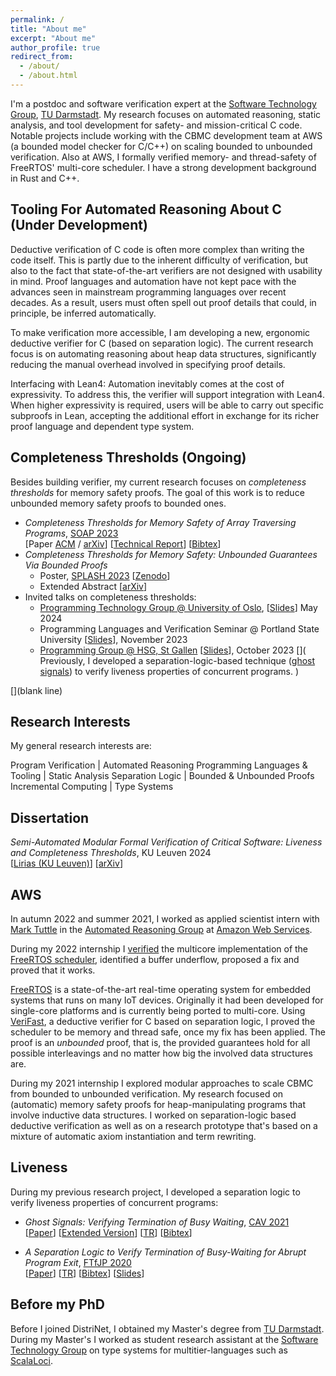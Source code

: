 ```yaml
---
permalink: /
title: "About me"
excerpt: "About me"
author_profile: true
redirect_from:
  - /about/
  - /about.html
---
```


I'm a postdoc and software verification expert at the 
[Software Technology Group](https://www.stg.tu-darmstadt.de),
[TU Darmstadt](https://www.tu-darmstadt.de/index.en.jsp).
My research focuses on automated reasoning, static analysis, and tool development for safety- and mission-critical C code.
Notable projects include working with the CBMC development team at AWS (a bounded model checker for C/C++) on scaling bounded to unbounded verification.
Also at AWS, I formally verified memory- and thread-safety of FreeRTOS' multi-core scheduler.
I have a strong development background in Rust and C++.



## Tooling For Automated Reasoning About C (Under Development)
Deductive verification of C code is often more complex than writing the code itself.
This is partly due to the inherent difficulty of verification, but also to the fact that state-of-the-art verifiers are not designed with usability in mind. 
Proof languages and automation have not kept pace with the advances seen in mainstream programming languages over recent decades. 
As a result, users must often spell out proof details that could, in principle, be inferred automatically.

To make verification more accessible, I am developing a new, ergonomic deductive verifier for C (based on separation logic). 
The current research focus is on automating reasoning about heap data structures, significantly reducing the manual overhead involved in specifying proof details.

Interfacing with Lean4: Automation inevitably comes at the cost of expressivity. 
To address this, the verifier will support integration with Lean4. 
When higher expressivity is required, users will be able to carry out specific subproofs in Lean, accepting the additional effort in exchange for its richer proof language and dependent type system.





## Completeness Thresholds (Ongoing)
Besides building verifier, my current research focuses on *completeness thresholds* for memory safety proofs.
The goal of this work is to reduce unbounded memory safety proofs to bounded ones.
* *Completeness Thresholds for Memory Safety of Array Traversing Programs*,
  [SOAP 2023](https://pldi23.sigplan.org/home/SOAP-2023#event-overview)  
  [Paper
    [ACM](https://dl.acm.org/doi/abs/10.1145/3589250.3596143)
    / [arXiv](https://arxiv.org/abs/2305.03606)]
  [[Technical Report](https://arxiv.org/abs/2211.11885)]
  [[Bibtex](https://raw.githubusercontent.com/tobireinhard/Publications/master/papers/SOAP23--CTs4MS-Arrays/ct4ms-arrays.bib)]
* *Completeness Thresholds for Memory Safety: Unbounded Guarantees Via Bounded Proofs*
  * Poster,
    [SPLASH 2023](https://2023.splashcon.org/track/splash-2023-Posters#event-overview)
    [[Zenodo](https://zenodo.org/records/10066197)]
  * Extended Abstract
    [[arXiv](https://arxiv.org/abs/2309.09731)]
* Invited talks on completeness thresholds:
  * [Programming Technology Group @ University of Oslo](https://www.mn.uio.no/ifi/english/?vrtx=unit-view&areacode=150527),
    [[Slides](https://github.com/tobireinhard/Publications/raw/master/talks/invited/UiO--Programming_Technology_Group--CTs--2024/UiO_2024-ct4ms--presentation.pdf)]
    May 2024
  * Programming Languages and Verification Seminar @ Portland State University
    [[Slides](https://github.com/tobireinhard/Publications/raw/master/talks/invited/PSU--PLV_seminar--CTs--2023/PSU_2023--ct4ms--presentation.pdf)],
    November 2023
  * [Programming Group @ HSG, St Gallen](https://programming-group.com)
    [[Slides](https://github.com/tobireinhard/Publications/raw/master/talks/invited/HSG--Programming_Group--CTs--2023/HSG_2023--ct4ms--presentation.pdf)],
    October 2023
[](
Previously, I developed a separation-logic-based technique
([ghost signals](https://link.springer.com/chapter/10.1007/978-3-030-81688-9_2))
to verify liveness properties of concurrent programs.
)

[](blank line)
` `  


## Research Interests
My general research interests are:

<style>
table, tr, td {
  font-size: large;
  border: 0px
}
</style>

Program Verification  | Automated Reasoning
Programming Languages & Tooling | Static Analysis
Separation Logic      | Bounded & Unbounded Proofs
Incremental Computing | Type Systems


## Dissertation
*Semi-Automated Modular Formal Verification of Critical Software: Liveness and Completeness Thresholds*,
KU Leuven 2024  
[[Lirias (KU Leuven)](https://lirias.kuleuven.be/4140343&lang=en)]
[[arXiv](https://arxiv.org/abs/2403.00934)]



## AWS

In autumn 2022 and summer 2021, I worked as applied scientist intern with
[Mark Tuttle](https://www.markrtuttle.com/)
in the
[Automated Reasoning Group](https://aws.amazon.com/security/provable-security/)
at
[Amazon Web Services](https://aws.amazon.com/).

During my 2022 internship I
[verified](
  https://github.com/Tobias-internship-AWS-2022/FreeRTOS-Kernel/tree/verifast_switch_context/Test/VeriFast/tasks/vTaskSwitchContext
)
the multicore implementation of the
[FreeRTOS scheduler](https://github.com/FreeRTOS/FreeRTOS-Kernel/tree/smp),
identified a buffer underflow, proposed a fix and proved that it works.

[FreeRTOS](https://freertos.org)
is a state-of-the-art real-time operating system for embedded systems that runs on many IoT devices.
Originally it had been developed for single-core platforms and is currently being ported to multi-core.
Using
[VeriFast](https://github.com/verifast/verifast),
a deductive verifier for C based on separation logic, I proved the scheduler to be memory and thread safe, once my fix has been applied.
The proof is an *unbounded* proof, that is, the provided guarantees hold for all possible interleavings and no matter how big the involved data structures are.

During my 2021 internship I explored modular approaches to scale CBMC from bounded to unbounded verification.
My research focused on (automatic) memory safety proofs for heap-manipulating programs that involve inductive data structures.
I worked on separation-logic based deductive verification as well as on a research prototype that's based on a mixture of automatic axiom instantiation and term rewriting.


## Liveness
During my previous research project, I developed a separation logic to verify liveness properties of concurrent programs:

* *Ghost Signals: Verifying Termination of Busy Waiting*,
  [CAV 2021](http://i-cav.org/2021/accepted-papers/)  
  [[Paper](https://link.springer.com/chapter/10.1007/978-3-030-81688-9_2)]
  [[Extended Version](https://arxiv.org/abs/2010.11762)]
  [[TR](https://zenodo.org/records/4775181)]
  [[Bibtex](https://raw.githubusercontent.com/tobireinhard/Publications/master/papers/ghostSignals.bib)]

* *A Separation Logic to Verify Termination of Busy-Waiting for Abrupt Program Exit*,
  [FTfJP 2020](https://2020.ecoop.org/track/FTfJP-2020-papers#Program)  
  [[Paper](https://dl.acm.org/doi/10.1145/3427761.3428345)]
  [[TR](https://arxiv.org/abs/2007.10215)]
  [[Bibtex](https://raw.githubusercontent.com/tobireinhard/Publications/master/papers/abruptExit.bib)]
  [[Slides](https://people.cs.kuleuven.be/~tobias.reinhard/AbruptExit--presentation.pdf)]


## Before my PhD

Before I joined DistriNet, I obtained my Master's degree from
[TU Darmstadt](https://www.tu-darmstadt.de/index.en.jsp).
During my Master's I worked as student research assistant at the
[Software Technology Group](https://www.stg.tu-darmstadt.de/main_stg/index.en.jsp)
on type systems for multitier-languages such as
[ScalaLoci](https://scala-loci.github.io).
